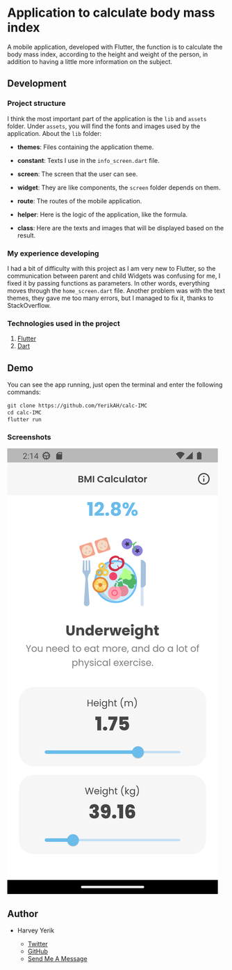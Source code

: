# Application to calculate body mass index

A mobile application, developed with Flutter, the function is to calculate the body mass index, according to the height and weight of the person, in addition to having a little more information on the subject.
## Development 
### Project structure
I think the most important part of the application is the `lib` and `assets` folder. Under `assets`, you will find the fonts and images used by the application. About the `lib` folder:

- **themes**: Files containing the application theme.

- **constant**: Texts I use in the `info_screen.dart` file.

- **screen**: The screen that the user can see.

- **widget**: They are like components, the `screen` folder depends on them.

- **route**: The routes of the mobile application.

- **helper**: Here is the logic of the application, like the formula.

- **class**: Here are the texts and images that will be displayed based on the result.

### My experience developing
I had a bit of difficulty with this project as I am very new to Flutter, so the communication between parent and child Widgets was confusing for me, I fixed it by passing functions as parameters. In other words, everything moves through the `home_screen.dart` file. Another problem was with the text themes, they gave me too many errors, but I managed to fix it, thanks to StackOverflow.

### Technologies used in the project

1. [Flutter](https://flutter.dev/)
2. [Dart](https://dart.dev/)

## Demo 

You can see the app running, just open the terminal and enter the following commands:
```
git clone https://github.com/YerikAH/calc-IMC
cd calc-IMC
flutter run
```
### Screenshots

<img src="./assets/test.png" alt="app">

## Author

- Harvey Yerik

    - [Twitter](https://twitter.com/yerikhar)
    - [GitHub](https://github.com/YerikAH)
    - [Send Me A Message](https://yerikah.github.io/send-me-a-message/dist/)
